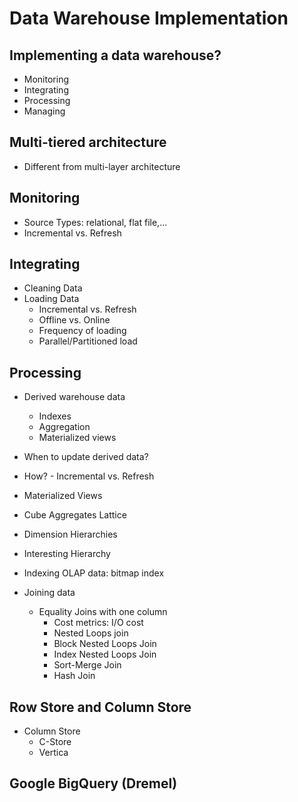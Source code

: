 # Data Warehouse Implementation

## Implementing a data warehouse?

* Monitoring
* Integrating
* Processing
* Managing

## Multi-tiered architecture

* Different from multi-layer architecture

## Monitoring

* Source Types: relational, flat file,...
* Incremental vs. Refresh

## Integrating

* Cleaning Data
* Loading Data
  * Incremental vs. Refresh
  * Offline vs. Online
  * Frequency of loading
  * Parallel/Partitioned load

## Processing

* Derived warehouse data
  * Indexes
  * Aggregation
  * Materialized views

* When to update derived data?

* How? - Incremental vs. Refresh

* Materialized Views

* Cube Aggregates Lattice

* Dimension Hierarchies

* Interesting Hierarchy

* Indexing OLAP data: bitmap index

* Joining data
  * Equality Joins with one column
    * Cost metrics: I/O cost
    * Nested Loops join
    * Block Nested Loops Join
    * Index Nested Loops Join
    * Sort-Merge Join
    * Hash Join

## Row Store and Column Store

* Column Store
  * C-Store
  * Vertica

## Google BigQuery (Dremel)
